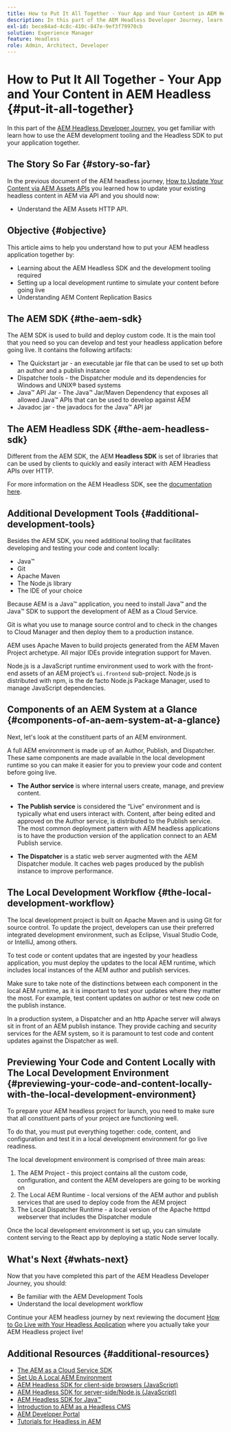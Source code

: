 ```yaml
---
title: How to Put It All Together - Your App and Your Content in AEM Headless
description: In this part of the AEM Headless Developer Journey, learn how to take your AEM Project including Content Fragments, your GraphQL calls, your REST API calls, and your application, and prepare it for going live.
exl-id: bece84ad-4c8c-410c-847e-9ef3f79970cb
solution: Experience Manager
feature: Headless
role: Admin, Architect, Developer
---
```

# How to Put It All Together - Your App and Your Content in AEM Headless {#put-it-all-together}

In this part of the [AEM Headless Developer Journey](overview.md), you get familiar with learn how to use the AEM development tooling and the Headless SDK to put your application together.

## The Story So Far {#story-so-far}

In the previous document of the AEM headless journey, [How to Update Your Content via AEM Assets APIs](update-your-content.md) you learned how to update your existing headless content in AEM via API and you should now:

* Understand the AEM Assets HTTP API.

## Objective {#objective}

This article aims to help you understand how to put your AEM headless application together by:

* Learning about the AEM Headless SDK and the development tooling required
* Setting up a local development runtime to simulate your content before going live
* Understanding AEM Content Replication Basics

## The AEM SDK {#the-aem-sdk}

The AEM SDK is used to build and deploy custom code. It is the main tool that you need so you can develop and test your headless application before going live. It contains the following artifacts:

* The Quickstart jar - an executable jar file that can be used to set up both an author and a publish instance
* Dispatcher tools - the Dispatcher module and its dependencies for Windows and UNIX® based systems
* Java™ API Jar - The Java™ Jar/Maven Dependency that exposes all allowed Java™ APIs that can be used to develop against AEM
* Javadoc jar - the javadocs for the Java™ API jar

## The AEM Headless SDK {#the-aem-headless-sdk}

Different from the AEM SDK, the AEM **Headless SDK** is set of libraries that can be used by clients to quickly and easily interact with AEM Headless APIs over HTTP.

For more information on the AEM Headless SDK, see the [documentation here](https://experienceleague.adobe.com/docs/experience-manager-learn/getting-started-with-aem-headless/how-to/aem-headless-sdk.html).

## Additional Development Tools {#additional-development-tools}

Besides the AEM SDK, you need additional tooling that facilitates developing and testing your code and content locally:

* Java™
* Git
* Apache Maven
* The Node.js library
* The IDE of your choice

Because AEM is a Java™ application, you need to install Java™ and the Java™ SDK to support the development of AEM as a Cloud Service.

Git is what you use to manage source control and to check in the changes to Cloud Manager and then deploy them to a production instance.

AEM uses Apache Maven to build projects generated from the AEM Maven Project archetype. All major IDEs provide integration support for Maven.

Node.js is a JavaScript runtime environment used to work with the front-end assets of an AEM project’s `ui.frontend` sub-project. Node.js is distributed with npm, is the de facto Node.js Package Manager, used to manage JavaScript dependencies.

## Components of an AEM System at a Glance {#components-of-an-aem-system-at-a-glance}

Next, let's look at the constituent parts of an AEM environment.

A full AEM environment is made up of an Author, Publish, and Dispatcher. These same components are made available in the local development runtime so you can make it easier for you to preview your code and content before going live.

* **The Author service** is where internal users create, manage, and preview content.

* **The Publish service** is considered the “Live” environment and is typically what end users interact with. Content, after being edited and approved on the Author service, is distributed to the Publish service. The most common deployment pattern with AEM headless applications is to have the production version of the application connect to an AEM Publish service.

* **The Dispatcher** is a static web server augmented with the AEM Dispatcher module. It caches web pages produced by the publish instance to improve performance.

## The Local Development Workflow {#the-local-development-workflow}

The local development project is built on Apache Maven and is using Git for source control. To update the project, developers can use their preferred integrated development environment, such as Eclipse, Visual Studio Code, or IntelliJ, among others.

To test code or content updates that are ingested by your headless application, you must deploy the updates to the local AEM runtime, which includes local instances of the AEM author and publish services.

Make sure to take note of the distinctions between each component in the local AEM runtime, as it is important to test your updates where they matter the most. For example, test content updates on author or test new code on the publish instance.

In a production system, a Dispatcher and an http Apache server will always sit in front of an AEM publish instance. They provide caching and security services for the AEM system, so it is paramount to test code and content updates against the Dispatcher as well.

## Previewing Your Code and Content Locally with The Local Development Environment {#previewing-your-code-and-content-locally-with-the-local-development-environment}

To prepare your AEM headless project for launch, you need to make sure that all constituent parts of your project are functioning well.

To do that, you must put everything together: code, content, and configuration and test it in a local development environment for go live readiness.

The local development environment is comprised of three main areas:

1. The AEM Project - this project contains all the custom code, configuration, and content the AEM developers are going to be working on
1. The Local AEM Runtime - local versions of the AEM author and publish services that are used to deploy code from the AEM project
1. The Local Dispatcher Runtime - a local version of the Apache htttpd webserver that includes the Dispatcher module

Once the local development environment is set up, you can simulate content serving to the React app by deploying a static Node server locally.

<!-- THIS TOPIC IS 404. IT DOES NOT APPEAR IN THE TOC OR ANYWHERE ELSE To get a more in-depth look at setting up a local development environment and all dependencies needed for content preview, see [Production Deployment documentation](https://experienceleague.adobe.com/docs/experience-manager-learn/headless-tutorial/graphql/multi-step/production-deployment.html). -->

## What's Next {#whats-next}

Now that you have completed this part of the AEM Headless Developer Journey, you should:

* Be familiar with the AEM Development Tools 
* Understand the local development workflow

Continue your AEM headless journey by next reviewing the document [How to Go Live with Your Headless Application](/help/journey-headless/developer/go-live.md) where you actually take your AEM Headless project live!

## Additional Resources {#additional-resources}

* [The AEM as a Cloud Service SDK](/help/implementing/developing/introduction/aem-as-a-cloud-service-sdk.md)
* [Set Up A Local AEM Environment](https://experienceleague.adobe.com/docs/experience-manager-learn/foundation/development/set-up-a-local-aem-development-environment.html)
* [AEM Headless SDK for client-side browsers (JavaScript)](https://github.com/adobe/aem-headless-client-js)
* [AEM Headless SDK for server-side/Node.js (JavaScript)](https://github.com/adobe/aem-headless-client-nodejs)
* [AEM Headless SDK for Java™](https://github.com/adobe/aem-headless-client-java)
* [Introduction to AEM as a Headless CMS](/help/headless/introduction.md)
* [AEM Developer Portal](https://experienceleague.adobe.com/landing/experience-manager/headless/developer.html)
* [Tutorials for Headless in AEM](https://experienceleague.adobe.com/docs/experience-manager-learn/getting-started-with-aem-headless/overview.html) 
